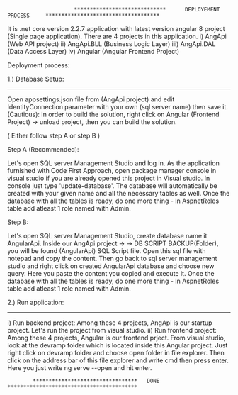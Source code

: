 
                         *****************************      DEPLOYEMENT PROCESS     ************************************
                         
                         
It is .net core version 2.2.7 application with latest version angular 8 project (Single page application).
There are 4 projects in this application. 
i) AngApi (Web API project) 
ii) AngApi.BLL (Business Logic Layer) 
iii) AngApi.DAL (Data Access Layer)
iv) Angular (Angular Frontend Project)

Deployment process:

1.) Database Setup: 
   _______________
   
   
   Open appsettings.json file from (AngApi project) and edit IdentityConnection parameter with your own (sql server name)
   then save it. (Cautious): In order to build the solution, right click on Angular (Frontend Project) -> unload project, then you can
   build the solution.
   
   ( Either follow step A or step B )
   
   Step A (Recommended): 
   
   Let's open SQL server Management Studio and log in.
   As the application furnished with Code First Approach, open package manager console in visual studio if you are already opened this
   project in Visual studio. In console just type 'update-database'. The database will automatically be created with your given name
   and all the necessary tables as well. Once the database with all the tables is ready, do one more thing - In AspnetRoles table
   add atleast 1 role named with Admin. 
   
   Step B:
   
   Let's open SQL server Management Studio, create database name it AngularApi. Inside our AngApi project ->
   -> DB SCRIPT BACKUP(Folder), you will be found (AngularApi) SQL Script file. Open this sql file with notepad and copy the
   content. Then go back to sql server management studio and right click on created
   AngularApi database and choose new query. Here you paste the content you copied and execute it.
   Once the database with all the tables is ready, do one more thing - In AspnetRoles table
   add atleast 1 role named with Admin. 


2.) Run application:
   ________________
   
   i) Run backend project: Among these 4 projects, AngApi is our startup project. Let's run the project from visual studio. 
  ii) Run frontend project: Among these 4 projects, Angular is our frontend prject. From visual studio, look at the devramp
      folder which is located inside this Angular project. Just right click on devramp folder and choose open folder in 
      file explorer. Then click on the address bar of this file explorer and write cmd then press enter. Here you just write
      ng serve --open and hit enter. 

			*********************************   DONE   *****************************************
 
